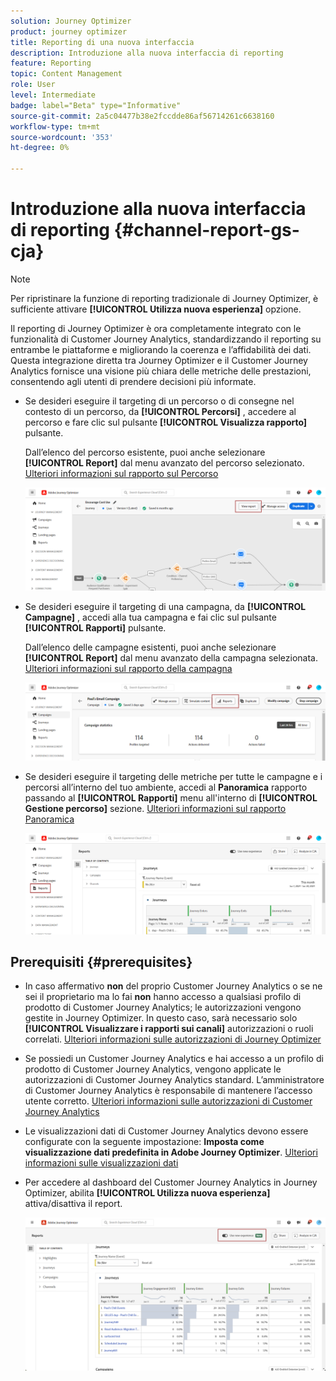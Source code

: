 ```yaml
---
solution: Journey Optimizer
product: journey optimizer
title: Reporting di una nuova interfaccia
description: Introduzione alla nuova interfaccia di reporting
feature: Reporting
topic: Content Management
role: User
level: Intermediate
badge: label="Beta" type="Informative"
source-git-commit: 2a5c04477b38e2fccdde86af56714261c6638160
workflow-type: tm+mt
source-wordcount: '353'
ht-degree: 0%

---
```


# Introduzione alla nuova interfaccia di reporting {#channel-report-gs-cja}

>[!NOTE]
>
> Per ripristinare la funzione di reporting tradizionale di Journey Optimizer, è sufficiente attivare **[!UICONTROL Utilizza nuova esperienza]** opzione.

Il reporting di Journey Optimizer è ora completamente integrato con le funzionalità di Customer Journey Analytics, standardizzando il reporting su entrambe le piattaforme e migliorando la coerenza e l’affidabilità dei dati. Questa integrazione diretta tra Journey Optimizer e il Customer Journey Analytics fornisce una visione più chiara delle metriche delle prestazioni, consentendo agli utenti di prendere decisioni più informate.

* Se desideri eseguire il targeting di un percorso o di consegne nel contesto di un percorso, da **[!UICONTROL Percorsi]** , accedere al percorso e fare clic sul pulsante **[!UICONTROL Visualizza rapporto]** pulsante.

  Dall’elenco del percorso esistente, puoi anche selezionare **[!UICONTROL Report]** dal menu avanzato del percorso selezionato. [Ulteriori informazioni sul rapporto sul Percorso](journey-global-report-cja.md)

  ![](assets/gs-cja-report-3.png)

* Se desideri eseguire il targeting di una campagna, da **[!UICONTROL Campagne]** , accedi alla tua campagna e fai clic sul pulsante **[!UICONTROL Rapporti]** pulsante.

  Dall’elenco delle campagne esistenti, puoi anche selezionare **[!UICONTROL Report]** dal menu avanzato della campagna selezionata. [Ulteriori informazioni sul rapporto della campagna](campaign-global-report-cja.md)

  ![](assets/gs-cja-report-2.png)

* Se desideri eseguire il targeting delle metriche per tutte le campagne e i percorsi all’interno del tuo ambiente, accedi al **Panoramica** rapporto passando al **[!UICONTROL Rapporti]** menu all&#39;interno di **[!UICONTROL Gestione percorso]** sezione. [Ulteriori informazioni sul rapporto Panoramica](channel-report-cja.md)

  ![](assets/gs-cja-report-1.png)

## Prerequisiti {#prerequisites}

* In caso affermativo **non** del proprio Customer Journey Analytics o se ne sei il proprietario ma lo fai **non** hanno accesso a qualsiasi profilo di prodotto di Customer Journey Analytics; le autorizzazioni vengono gestite in Journey Optimizer. In questo caso, sarà necessario solo **[!UICONTROL Visualizzare i rapporti sui canali]** autorizzazioni o ruoli correlati. [Ulteriori informazioni sulle autorizzazioni di Journey Optimizer](../administration/permissions.md)
* Se possiedi un Customer Journey Analytics e hai accesso a un profilo di prodotto di Customer Journey Analytics, vengono applicate le autorizzazioni di Customer Journey Analytics standard. L’amministratore di Customer Journey Analytics è responsabile di mantenere l’accesso utente corretto. [Ulteriori informazioni sulle autorizzazioni di Customer Journey Analytics](https://experienceleague.adobe.com/en/docs/analytics-platform/using/technotes/access-control)
* Le visualizzazioni dati di Customer Journey Analytics devono essere configurate con la seguente impostazione: **Imposta come visualizzazione dati predefinita in Adobe Journey Optimizer**. [Ulteriori informazioni sulle visualizzazioni dati](https://experienceleague.adobe.com/en/docs/analytics-platform/using/cja-dataviews/create-dataview)
* Per accedere al dashboard del Customer Journey Analytics in Journey Optimizer, abilita **[!UICONTROL Utilizza nuova esperienza]** attiva/disattiva il report.

  ![](assets/cja-option.png)


